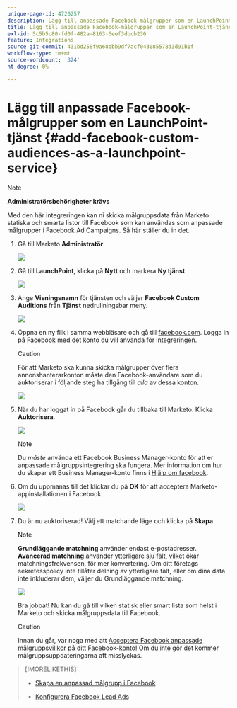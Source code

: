 ```yaml
---
unique-page-id: 4720257
description: Lägg till anpassade Facebook-målgrupper som en LaunchPoint-tjänst - Marketo Docs - produktdokumentation
title: Lägg till anpassade Facebook-målgrupper som en LaunchPoint-tjänst
exl-id: 5c5b5c80-fd0f-482a-8163-6eef3dbcb236
feature: Integrations
source-git-commit: 431bd258f9a68bbb9df7acf043085578d3d91b1f
workflow-type: tm+mt
source-wordcount: '324'
ht-degree: 0%

---
```


# Lägg till anpassade Facebook-målgrupper som en LaunchPoint-tjänst {#add-facebook-custom-audiences-as-a-launchpoint-service}

>[!NOTE]
>
>**Administratörsbehörigheter krävs**

Med den här integreringen kan ni skicka målgruppsdata från Marketo statiska och smarta listor till Facebook som kan användas som anpassade målgrupper i Facebook Ad Campaigns. Så här ställer du in det.

1. Gå till Marketo **Administratör**.

   ![](assets/image2016-11-29-10-3a50-3a29.png)

1. Gå till **LaunchPoint**, klicka på **Nytt** och markera **Ny tjänst**.

   ![](assets/image2016-11-29-10-3a51-3a11.png)

1. Ange **Visningsnamn** för tjänsten och väljer **Facebook Custom Auditions** från **Tjänst** nedrullningsbar meny.

   ![](assets/image2016-11-29-12-3a51-3a8.png)

1. Öppna en ny flik i samma webbläsare och gå till [facebook.com](https://www.facebook.com/). Logga in på Facebook med det konto du vill använda för integreringen.

   >[!CAUTION]
   >
   >För att Marketo ska kunna skicka målgrupper över flera annonshanterarkonton måste den Facebook-användare som du auktoriserar i följande steg ha tillgång till *alla* av dessa konton.

   ![](assets/image2016-11-29-10-3a52-3a29.png)

1. När du har loggat in på Facebook går du tillbaka till Marketo. Klicka **Auktorisera**.

   ![](assets/fb-custom-authorize-hand.png)

   >[!NOTE]
   >
   >Du _måste_ använda ett Facebook Business Manager-konto för att er anpassade målgruppsintegrering ska fungera. Mer information om hur du skapar ett Business Manager-konto finns i [Hjälp om facebook](https://www.facebook.com/business/help/1710077379203657).

1. Om du uppmanas till det klickar du på **OK** för att acceptera Marketo-appinstallationen i Facebook.

   ![](assets/image2016-11-29-10-3a56-3a3.png)

1. Du är nu auktoriserad! Välj ett matchande läge och klicka på **Skapa**.

   >[!NOTE]
   >
   >**Grundläggande matchning** använder endast e-postadresser. **Avancerad matchning** använder ytterligare sju fält, vilket ökar matchningsfrekvensen, för mer konvertering. Om ditt företags sekretesspolicy inte tillåter delning av ytterligare fält, eller om dina data inte inkluderar dem, väljer du Grundläggande matchning.

   ![](assets/fb-custom-adv-matching-hands.png)

   Bra jobbat! Nu kan du gå till vilken statisk eller smart lista som helst i Marketo och skicka målgruppsdata till Facebook.

   >[!CAUTION]
   >
   >Innan du går, var noga med att [Acceptera Facebook anpassade målgruppsvillkor](https://www.facebook.com/ads/manage/customaudiences/tos.php) på ditt Facebook-konto! Om du inte gör det kommer målgruppsuppdateringarna att misslyckas.

>[!MORELIKETHIS]
>
>* [Skapa en anpassad målgrupp i Facebook](/help/marketo/product-docs/demand-generation/facebook/create-a-custom-audience-in-facebook.md)
>
>* [Konfigurera Facebook Lead Ads](/help/marketo/product-docs/demand-generation/facebook/set-up-facebook-lead-ads.md)
